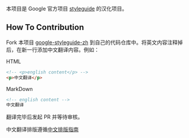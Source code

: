 本项目是 Google 官方项目 [styleguide](https://github.com/google/styleguide) 的汉化项目。

## How To Contribution

Fork 本项目 [google-styleguide-zh](https://github.com/LazyWolfLin/google-styleguide-zh) 到自己的代码仓库中。将英文内容注释掉后，在新一行添加中文翻译内容。例如：

HTML
``` HTML
<!-- <p>english content</p> -->
<p>中文翻译</p>
```

MarkDown
``` MarkDown
<!-- english content -->
中文翻译
```

翻译完毕后发起 PR 并等待审核。

中文翻译排版遵循[中文排版指南](https://github.com/sparanoid/chinese-copywriting-guidelines)